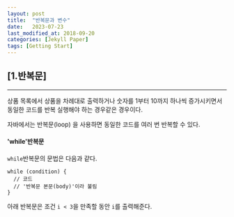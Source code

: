 ```yaml
---
layout: post
title:  "반복문과 변수"
date:   2023-07-23
last_modified_at: 2018-09-20
categories: [Jekyll Paper]
tags: [Getting Start]
---
```

## [1.반복문]
---
상품 목록에서 상품을 차례대로 출력하거나 숫자를 1부터 10까지 하나씩 증가시키면서 동일한 코드를 반복 실행해야 하는 경우같은 경우이다.

자바에서는 반복문(loop) 을 사용하면 동일한 코드를 여러 번 반복할 수 있다.
#### 'while'반복문
`while`반복문의 문법은 다음과 같다.
```
while (condition) {
  // 코드
  // '반복문 본문(body)'이라 불림
}
```
아래 반복문은 조건 `i < 3`을 만족할 동안 `i`를 출력해준다.
